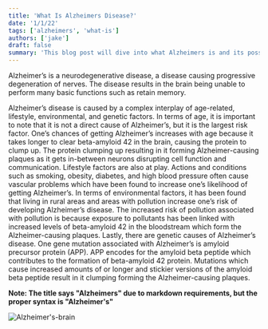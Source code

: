 ```yaml
---
title: 'What Is Alzheimers Disease?'
date: '1/1/22'
tags: ['alzheimers', 'what-is']
authors: ['jake']
draft: false
summary: 'This blog post will dive into what Alzheimers is and its possible/probable causes.'
---
```


Alzheimer’s is a neurodegenerative disease, a disease causing progressive degeneration of nerves. The disease results in the brain being unable to perform many basic functions such as retain memory.

Alzheimer’s disease is caused by a complex interplay of age-related, lifestyle, environmental, and genetic factors. In terms of age, it is important to note that it is not a direct cause of Alzheimer’s, but it is the largest risk factor. One’s chances of getting Alzheimer’s increases with age because it takes longer to clear beta-amyloid 42 in the brain, causing the protein to clump up. The protein clumping up resulting in it forming Alzheimer-causing plaques as it gets in-between neurons disrupting cell function and communication. 
Lifestyle factors are also at play. Actions and conditions such as smoking, obesity, diabetes, and high blood pressure often cause vascular problems which have been found to increase one’s likelihood of getting Alzheimer’s. 
In terms of environmental factors, it has been found that living in rural areas and areas with pollution increase one’s risk of developing Alzheimer’s disease. The increased risk of pollution associated with pollution is because exposure to pollutants has been linked with increased levels of beta-amyloid 42 in the bloodstream which form the Alzheimer-causing plaques. 
Lastly, there are genetic causes of Alzheimer’s disease. One gene mutation associated with Alzheimer’s is amyloid precursor protein (APP). APP encodes for the amyloid beta peptide which contributes to the formation of beta-amyloid 42 protein. Mutations which cause increased amounts of or longer and stickier versions of the amyloid beta peptide result in it clumping forming the Alzheimer-causing plaques.

**Note: The title says "Alzheimers" due to markdown requirements, but the proper syntax is "Alzheimer's"**

![Alzheimer's-brain](https://healthjade.com/wp-content/uploads/2017/08/ALZHEIMERS_DISEASE.jpg)
